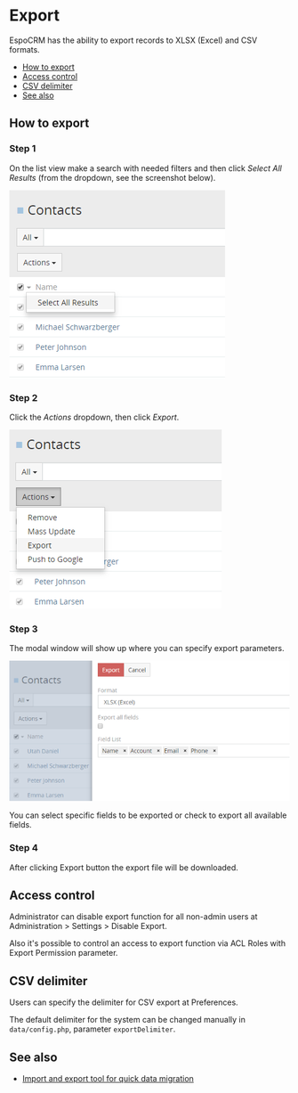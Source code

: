 # Export

EspoCRM has the ability to export records to XLSX (Excel) and CSV formats.

* [How to export](#how-to-export)
* [Access control](#access-control)
* [CSV delimiter](#csv-delimiter)
* [See also](#see-also)

## How to export

### Step 1

On the list view make a search with needed filters and then click *Select All Results* (from the dropdown, see the screenshot below).

![Select all results](https://raw.githubusercontent.com/espocrm/documentation/master/docs/_static/images/user-guide/export/export-1.png)

### Step 2

Click the *Actions* dropdown, then click *Export*.

![Click Export action](https://raw.githubusercontent.com/espocrm/documentation/master/docs/_static/images/user-guide/export/export-2.png)

### Step 3

The modal window will show up where you can specify export parameters.

![Click Export action](https://raw.githubusercontent.com/espocrm/documentation/master/docs/_static/images/user-guide/export/export-3.png)

You can select specific fields to be exported or check to export all available fields.

### Step 4

After clicking Export button the export file will be downloaded.

## Access control

Administrator can disable export function for all non-admin users at Administration > Settings > Disable Export.

Also it's possible to control an access to export function via ACL Roles with Export Permission parameter.

## CSV delimiter

Users can specify the delimiter for CSV export at Preferences.

The default delimiter for the system can be changed manually in `data/config.php`, parameter `exportDelimiter`.

## See also

* [Import and export tool for quick data migration](https://www.espocrm.com/tips/import-export/)
